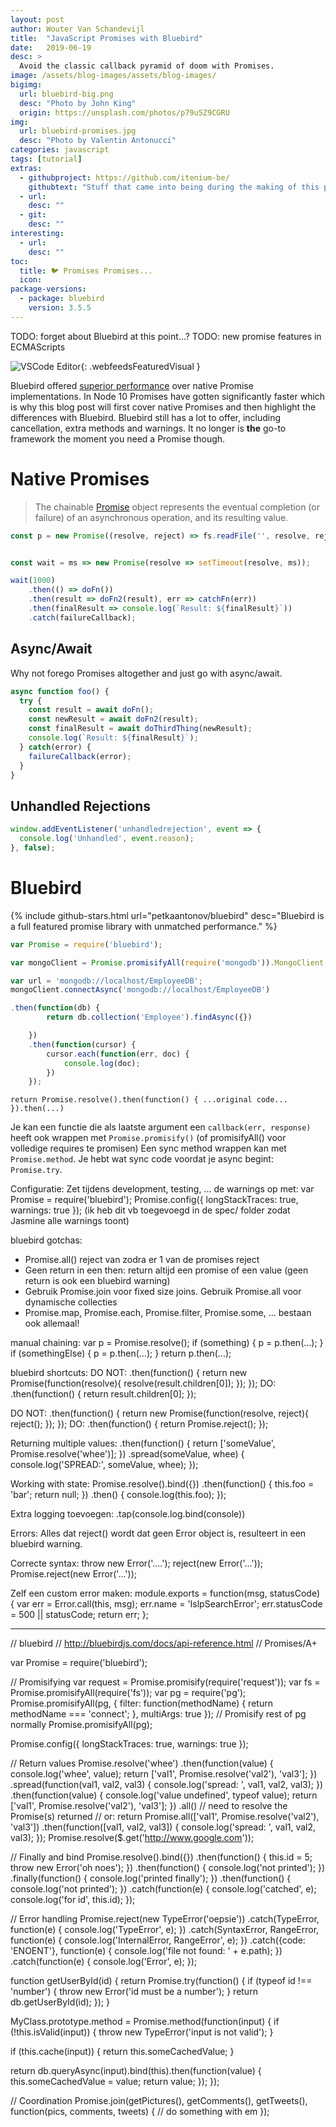 ```yaml
---
layout: post
author: Wouter Van Schandevijl
title:  "JavaScript Promises with Bluebird"
date:   2019-06-19
desc: >
  Avoid the classic callback pyramid of doom with Promises.
image: /assets/blog-images/assets/blog-images/
bigimg: 
  url: bluebird-big.png
  desc: "Photo by John King"
  origin: https://unsplash.com/photos/p79u5Z9CGRU
img:
  url: bluebird-promises.jpg
  desc: "Photo by Valentin Antonucci"
categories: javascript
tags: [tutorial]
extras:
  - githubproject: https://github.com/itenium-be/
    githubtext: "Stuff that came into being during the making of this post"
  - url: 
    desc: ""
  - git: 
    desc: ""
interesting:
  - url: 
    desc: ""
toc:
  title: 🐦 Promises Promises...
  icon: 
package-versions:
  - package: bluebird
    version: 3.5.5
---
```


TODO: forget about Bluebird at this point...?
TODO: new promise features in ECMAScripts


![VSCode Editor](/assets/blog-images/vscode-screenshot.png){: .webfeedsFeaturedVisual }



Bluebird offered [superior performance](https://softwareengineering.stackexchange.com/a/279003/72254)
over native Promise implementations. In Node 10 Promises have gotten significantly faster which is why
this blog post will first cover native Promises and then highlight the differences with Bluebird.
Bluebird still has a lot to offer, including cancellation, extra methods and warnings.
It no longer is **the** go-to framework the moment you need a Promise though.


<!--more-->


# Native Promises

> The chainable [Promise](https://developer.mozilla.org/en-US/docs/Web/JavaScript/Reference/Global_Objects/Promise) object 
> represents the eventual completion (or failure) of an asynchronous operation, and its resulting value.

```javascript
const p = new Promise((resolve, reject) => fs.readFile('', resolve, reject));


const wait = ms => new Promise(resolve => setTimeout(resolve, ms));

wait(1000)
    .then(() => doFn())
    .then(result => doFn2(result), err => catchFn(err))
    .then(finalResult => console.log(`Result: ${finalResult}`))
    .catch(failureCallback);
```


## Async/Await

Why not forego Promises altogether and just go with async/await.

```javascript
async function foo() {
  try {
    const result = await doFn();
    const newResult = await doFn2(result);
    const finalResult = await doThirdThing(newResult);
    console.log(`Result: ${finalResult}`);
  } catch(error) {
    failureCallback(error);
  }
}
```

## Unhandled Rejections

```javascript
window.addEventListener('unhandledrejection', event => {
  console.log('Unhandled', event.reason);
}, false);
```

# Bluebird

{% include github-stars.html url="petkaantonov/bluebird" desc="Bluebird is a full featured promise library with unmatched performance." %}




```javascript
var Promise = require('bluebird');

var mongoClient = Promise.promisifyAll(require('mongodb')).MongoClient;

var url = 'mongodb://localhost/EmployeeDB';
mongoClient.connectAsync('mongodb://localhost/EmployeeDB')

.then(function(db) {
        return db.collection('Employee').findAsync({})

    })
    .then(function(cursor) {
        cursor.each(function(err, doc) {
            console.log(doc);
        })
    }); 
```



`return Promise.resolve().then(function() { ...original code... }).then(...)`

Je kan een functie die als laatste argument een `callback(err, response)` heeft ook wrappen met `Promise.promisify()` (of promisifyAll() voor volledige requires te promisen)
Een sync method wrappen kan met `Promise.method`. Je hebt wat sync code voordat je async begint: `Promise.try`.


Configuratie:
Zet tijdens development, testing, ... de warnings op met:
var Promise = require('bluebird');
Promise.config({
  longStackTraces: true,
  warnings: true
});
(ik heb dit vb toegevoegd in de spec/ folder zodat Jasmine alle warnings toont)


bluebird gotchas:
- Promise.all() reject van zodra er 1 van de promises reject
- Geen return in een then: return altijd een promise of een value (geen return is ook een bluebird warning)
- Gebruik Promise.join voor fixed size joins. Gebruik Promise.all voor dynamische collecties
- Promise.map, Promise.each, Promise.filter, Promise.some, ... bestaan ook allemaal!


manual chaining:
var p = Promise.resolve();
if (something) {
  p = p.then(...);
}
if (somethingElse) {
  p = p.then(...);
}
return p.then(...);


bluebird shortcuts:
DO NOT:
.then(function() {
  return new Promise(function(resolve){
    resolve(result.children[0]);
  });
});
DO:
.then(function() {
  return result.children[0];
});


DO NOT:
.then(function() {
  return new Promise(function(resolve, reject){
    reject();
  });
});
DO:
.then(function() {
  return Promise.reject();
});


Returning multiple values:
.then(function() {
  return ['someValue', Promise.resolve('whee')];
})
.spread(someValue, whee) {
  console.log('SPREAD:', someValue, whee);
});


Working with state:
Promise.resolve().bind({})
.then(function() {
  this.foo = 'bar';
  return null;
})
.then() {
  console.log(this.foo);
});

Extra logging toevoegen:
.tap(console.log.bind(console))


Errors:
Alles dat reject() wordt dat geen Error object is, resulteert in een bluebird warning.

Correcte syntax:
throw new Error('....');
reject(new Error('...'));
Promise.reject(new Error('...'));

Zelf een custom error maken:
module.exports = function(msg, statusCode) {
  var err = Error.call(this, msg);
  err.name = 'IslpSearchError';
  err.statusCode = 500 || statusCode;
  return err;
};








------------------------------------------------------------------------



// bluebird
// http://bluebirdjs.com/docs/api-reference.html
// Promises/A+

var Promise = require('bluebird');

// Promisifying
var request = Promise.promisify(require('request'));
var fs = Promise.promisifyAll(require('fs'));
var pg = require('pg');
Promise.promisifyAll(pg, {
  filter: function(methodName) {
    return methodName === 'connect';
  },
  multiArgs: true
});
// Promisify rest of pg normally
Promise.promisifyAll(pg);

Promise.config({
  longStackTraces: true,
  warnings: true
});



// Return values
Promise.resolve('whee')
.then(function(value) {
  console.log('whee', value);
  return ['val1', Promise.resolve('val2'), 'val3'];
})
.spread(function(val1, val2, val3) {
  console.log('spread: ', val1, val2, val3);
})
.then(function(value) {
  console.log('value undefined', typeof value);
  return ['val1', Promise.resolve('val2'), 'val3'];
})
.all() // need to resolve the Promise(s) returned
// or: return Promise.all(['val1', Promise.resolve('val2'), 'val3'])
.then(function([val1, val2, val3]) {
  console.log('spread: ', val1, val2, val3);
});
Promise.resolve($.get('http://www.google.com'));



// Finally and bind
Promise.resolve().bind({})
.then(function() {
  this.id = 5;
  throw new Error('oh noes');
})
.then(function() {
  console.log('not printed');
})
.finally(function() {
  console.log('printed finally');
})
.then(function() {
  console.log('not printed');
})
.catch(function(e) {
  console.log('catched', e);
  console.log('for id', this.id);
});



// Error handling
Promise.reject(new TypeError('oepsie'))
.catch(TypeError, function(e) {
  console.log('TypeError', e);
})
.catch(SyntaxError, RangeError, function(e) {
  console.log('InternalError, RangeError', e);
})
.catch({code: 'ENOENT'}, function(e) {
  console.log('file not found: ' + e.path);
})
.catch(function(e) {
  console.log('Error', e);
});

function getUserById(id) {
  return Promise.try(function() {
    if (typeof id !== 'number') {
      throw new Error('id must be a number');
    }
    return db.getUserById(id);
  });
}

MyClass.prototype.method = Promise.method(function(input) {
  if (!this.isValid(input)) {
    throw new TypeError('input is not valid');
  }

  if (this.cache(input)) {
    return this.someCachedValue;
  }

  return db.queryAsync(input).bind(this).then(function(value) {
    this.someCachedValue = value;
    return value;
  });
});



// Coordination
Promise.join(getPictures(), getComments(), getTweets(), function(pics, comments, tweets) {
  // do something with em
});


